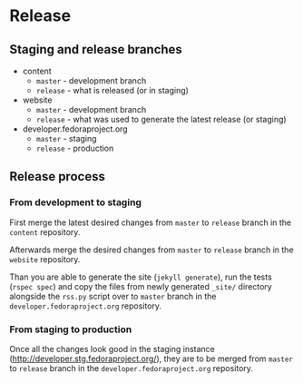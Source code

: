 # Release

## Staging and release branches

- content
  - `master` - development branch
  - `release` - what is released (or in staging)
- website
  - `master` - development branch
  - `release` - what was used to generate the latest release (or staging)
- developer.fedoraproject.org
  - `master` - staging
  - `release` - production

## Release process

### From development to staging

First merge the latest desired changes from `master` to `release` branch in the `content` repository.

Afterwards merge the desired changes from `master` to `release` branch in the `website` repository.

Than you are able to generate the site (`jekyll generate`), run the tests (`rspec spec`) and copy the
files from newly generated `_site/` directory alongside the `rss.py` script over to `master` branch in
the `developer.fedoraproject.org` repository.

### From staging to production

Once all the changes look good in the staging instance (http://developer.stg.fedoraproject.org/),
they are to be merged from `master` to `release` branch in the `developer.fedoraproject.org` repository.
